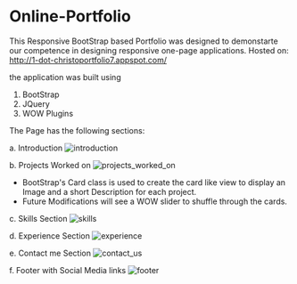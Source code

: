 # Online-Portfolio
This Responsive BootStrap based Portfolio was designed to demonstarte our competence in designing responsive one-page applications.
Hosted on: http://1-dot-christoportfolio7.appspot.com/

the application was built using
1. BootStrap
2. JQuery
3. WOW Plugins

The Page has the following sections:

a. Introduction 
![introduction](https://cloud.githubusercontent.com/assets/7992156/25205635/7d7aa5c8-2518-11e7-879a-b7a555407d00.jpg)



b. Projects Worked on 
![projects_worked_on](https://cloud.githubusercontent.com/assets/7992156/25205638/7d7c7704-2518-11e7-8c5c-3c17b03ab528.jpg)

- BootStrap's Card class is used to create the card like view to display an Image and a short Description for each project.
- Future Modifications will see a WOW slider to shuffle through the cards.

c. Skills Section
![skills](https://cloud.githubusercontent.com/assets/7992156/25205637/7d7af14a-2518-11e7-88c1-7a81294de75f.jpg)



d. Experience Section
![experience](https://cloud.githubusercontent.com/assets/7992156/25205636/7d7a9bfa-2518-11e7-9100-b3e6a878a659.jpg)

e. Contact me Section
![contact_us](https://cloud.githubusercontent.com/assets/7992156/25205639/7d7df1ec-2518-11e7-9d29-4ba778f5e9de.jpg)

f. Footer with Social Media links
![footer](https://cloud.githubusercontent.com/assets/7992156/25205640/7d7e52e0-2518-11e7-962b-f19c76b0a098.jpg)

